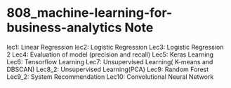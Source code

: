 # 808_machine-learning-for-business-analytics Note

lec1: Linear Regression
lec2: Logistic Regression
Lec3: Logistic Regression 2
Lec4: Evaluation of model (precision and recall)
Lec5: Keras Learning
Lec6: Tensorflow Learning
Lec7: Unsupervised Learning( K-means and DBSCAN)
Lec8_2: Unsupervised Learning(PCA)
Lec9: Random Forest
Lec9_2: System Recommendation
Lec10: Convolutional Neural Network
